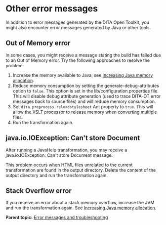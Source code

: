 # Other error messages

In addition to error messages generated by the DITA Open Toolkit, you might also encounter error messages generated by Java or other tools.

## Out of Memory error

In some cases, you might receive a message stating the build has failed due to an Out of Memory error. Try the following approaches to resolve the problem:

1.  Increase the memory available to Java; see [Increasing Java memory allocation](increasing-the-jvm.md).
2.  Reduce memory consumption by setting the generate-debug-attributes option to `false`. This option is set in the lib/configuration.properties file. This will disable debug attribute generation \(used to trace DITA-OT error messages back to source files\) and will reduce memory consumption.
3.  Set `dita.preprocess.reloadstylesheet` Ant property to `true`. This will allow the XSLT processor to release memory when converting multiple files.
4.  Run the transformation again.

## java.io.IOException: Can't store Document

After running a JavaHelp transformation, you may receive a java.io.IOException: Can't store Document message.

This problem occurs when HTML files unrelated to the current transformation are found in the output directory. Delete the content of the output directory and run the transformation again.

## Stack Overflow error

If you receive an error about a stack memory overflow, increase the JVM and run the transformation again. See [Increasing Java memory allocation](increasing-the-jvm.md).

**Parent topic:** [Error messages and troubleshooting](../user-guide/troubleshooting-overview.md)

